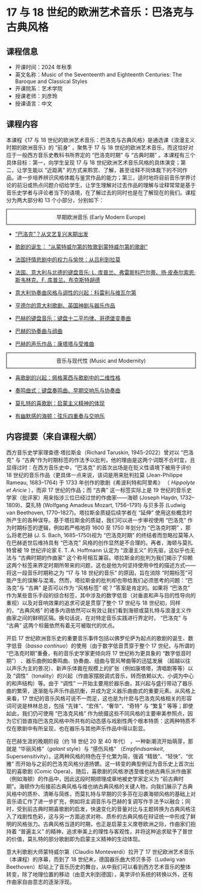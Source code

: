 # 17 与 18 世纪的欧洲艺术音乐：巴洛克与古典风格

## 课程信息

- 开课时间：2024 年秋季
- 英文名称：Music of the Seventeenth and Eighteenth Centuries: The Baroque and Classical Styles
- 开课院系：艺术学院
- 授课老师：刘彦玲
- 授课语言：中文

## 课程内容

本课程《17 与 18 世纪的欧洲艺术音乐：巴洛克与古典风格》是通选课《浪漫主义时期的欧洲音乐》的 “前身” ，聚焦于 17 与 18 世纪的欧洲艺术音乐，⽽这恰好对应于⼀般西⽅音乐史教科书所界定的 “巴洛克时期” 与 “古典时期” 。本课程有三个具体目标：第⼀，向学⽣呈现 17 与 18 世纪欧洲艺术音乐风格的具体演变；第⼆，让学⽣能以 “近距离” 的⽅式来聆赏、了解，甚⾄诠释不同体裁下的不同作品，进⼀步培养辨识风格体裁与鉴赏作品的能⼒；第三，适时地将目前音乐学界讨论的前沿或热点问题介绍给学⽣，让学⽣理解对过去作品的理解与诠释常常是基于音乐史学者与评论者当下的语境，在了解过去的同时也是在了解现在的我们。课程分为两大部分和 13 个小部分，分别如下：

<div style="border: 1px solid black; padding: 10px; text-align: center;">
    早期欧洲音乐 (Early Modern Europe)
</div>

- [“巴洛克”？从⽂艺复兴末期出发](end-renaissance-concept-baroque.md)

- [歌剧的诞⽣： “从蒙特威尔第的牧歌到蒙特威尔第的歌剧”](monteverdi-madrigals-operas.md)

- [法国抒情悲剧中的权⼒与愉悦：从吕利到拉莫](spectacle-power-pleasure.md)

- [法国、意⼤利与北德的键盘音乐: L. 库普兰、弗雷斯科巴尔蒂、扬·皮泰尔索恩·斯韦林克、F. 库普兰、布克斯特胡德](baroque-keyboard-tradition.md)

- [意⼤利协奏曲风格与调性的兴起：科雷利与维瓦尔第](italian-concerto-style.md)

- [亨德尔的意⼤利歌剧、英国神剧与器乐作品](handel.md)

- [巴赫的键盘音乐：键盘十二平均律、哥德堡变奏曲](introduction-bach.md)

- [巴赫的协奏曲与组曲](bach-dance-suite-concertos.md)

- [巴赫的声乐作品：康塔塔与受难曲](bach-cantatas-passions.md)

<div style="border: 1px solid black; padding: 10px; text-align: center;">
      音乐与现代性 (Music and Modernity)
</div>

- [喜歌剧的兴起：佩格莱西与歌剧中的⼆维性格](early-classical-styles.md)

- [奏鸣曲式：键盘奏鸣曲、早期交响乐与协奏曲](emergence-comic-operas.md)

- [莫扎特的喜歌剧：启蒙主义精神的体现](enlightenment-mozart-operas.md)

- [有幽默感的海顿：弦乐四重奏与交响乐](haydn.md)

## 内容提要（来自课程大纲）

西⽅音乐史学家理查德·塔拉斯⾦（Richard Taruskin, 1945-2022）曾对以 “巴洛克” 与 “古典”作为时期标签的作法予以批判，他的理由是这两个词既不合时宜，且显得过时：在西⽅音乐史中，“巴洛克” 的首次出场是在贬义性语境下被用于评价 18 世纪的音乐作品（更具体⼀点来说，该词是用来批判拉莫 (Jean-Philippe Rameau, 1683–1764) 于 1733 年创作的歌剧《希波利特和阿里希》 （ *Hippolyte et Aricie* ），⽽非 17 世纪的作品；⽽ “古典” 这⼀标签实际上是 19 世纪的音乐史学家（批评家）用来指涉三位已经过世的作曲家——海顿 (Joseph Haydn, 1732–1809)、莫扎特 (Wolfgang Amadeus Mozart, 1756–1791) 与贝多芬 (Ludwig van Beethoven, 1770–1827)。塔拉斯⾦质疑后续学者在 “延伸” 使用这些概念时所产⽣的各种误导。基于塔拉斯⾦的质疑，我们可以进⼀步审视使用 “巴洛克” 作为时期标签的逻辑，例如若严格地将 1600 ⾄ 1750 年划分为 “巴洛克时期” ，那么将老巴赫 (J. S. Bach, 1685–1750)视为 “巴洛克时期” 的终结者⽽忽略拉莫等⼈在巴赫逝世后维持具有 “巴洛克” 风格的创作显然是不合理的。再者，海顿与莫扎特曾被 19 世纪评论家 E. T. A. Hoffmann 认定为 “浪漫主义” 的先驱，这似乎也⽆法与 “古典时期的作曲家” 这个称号相互兼容。塔拉斯⾦的批判为我们揭示了仰赖这两个标签来界定时期所带来的问题，这也是他为何坚持使用中性的描述⽅式——将这⼀段音乐时期称之为 “17 与 18 世纪的音乐” 的原因，旨在消除 “时期标签”可能产⽣的误解与混淆。然⽽，塔拉斯⾦的批判却也带给我们必须思考的问题：“巴洛克”与 “古典” 是否可以作为 “风格标签” 呢？“答案是肯定的。如果将 “巴洛克” 作为某些音乐⼿段的综合标签，其中涉及的数字低音（对垂直和声与目的性导向的重视）以及对音响效果的追求可说是贯穿了整个 17 世纪与 18 世纪初，同样的，“古典风格” 的诸多内涵依然可以有效让我们看到海顿或莫扎特与浪漫主义作曲家之间的鲜明区隔。换句话说，在对特定音乐实践进⾏界定时， “巴洛克” 与 “古典” 这两个标籤依然有着⽆可被取代的优点。

开启 17 世纪欧洲音乐史的重要音乐事件包括以佛罗伦萨为起点的歌剧的诞⽣、数字低音（*basso continuo*）的使用（由于数字低音贯穿于整个 17 世纪，与所谓的 “巴洛克时期”重叠，有的音乐史学家更倾向将 17 世纪称为更具象的 “数字低音时期”） 、器乐曲例如奏鸣曲、协奏曲、组曲与管风琴曲等的迅猛发展 （超越以往以声乐为主的景况）、新声乐体裁在规模上的扩张（例如康塔塔，清唱剧等等）以及 “调性”（tonality）的兴起（作曲家摆脱调式音乐，转⽽依赖以⼤、小调为中⼼的和声结构）等。由于 “调性” ⼀开始主要用於器乐曲，其兴起与盛⾏带动了器乐曲的繁荣，逐渐能与声乐作品抗衡，并成为定义器乐曲曲式的重要元素。从风格上来看，17 世纪的音乐风格可说不⼀⽽⾜，这也是为什麽与巴洛克风格相关的形容词可说是林林总总，包括 “先锋”、“宏伟”、“奢华”、“奇特” 与 “繁复” 等等；即使如此，我们仍可使用 “巴洛克风格” 作为统摄这些不同风格的主要审美参照点，因为它们皆直指巴洛克风格中所共有的动态感与戏剧性两个根本特质：这两种特质不仅在歌剧中有所呈现，也在器乐与其他声乐作品中得以彰显。

在巴赫⽣涯的晚期阶段（约 18 世纪 20 ⾄ 40 年代） ，⼀种新潮流开始萌芽，那就是 “华丽风格”（*galant* style）与 “感伤风格” （*Empfindsamkeit*, Supersensitivity）。这两种风格的特⾊在于化繁为简，强调 “精致”、“轻快”、“优雅” ⽽开始与之前的巴洛克风格分道扬镳。这⼀转变的典型例证为音乐史上首次出现的喜歌剧 (Comic Opera)，随后，喜歌剧的风格渗透⾄维也纳古典乐派作曲家（例如海顿）的作品中，因此这段时期顺理成章地被史学家定义为 “前古典时期”。海顿作为衔接前古典风格与维也纳古典风格的关键⼈物，向我们展示了古典风格中的质朴、清晰与简练，⽽莫扎特与早期的贝多芬在沿袭海顿风格的基础上对音乐语汇作了进⼀步扩充，例如将主调音乐与巴赫的复调写作⼿法予以融合；同时，受到前古典时期喜歌剧的启发，快速变化的音量对比与主题转换为古典风格注⼊了戏剧性⾊彩，这与另⼀⽅面追求对称、质朴的古典风格在辩证统⼀中形成了鲜明的风格张⼒。古典风格当道的时期，也正是启蒙主义席卷欧洲之际，作曲家们抱持着 “普遍主义” 的精神，追求审美上的理性与客观性，并将这种追求赋予了普世的价值，莫扎特的部分歌剧即为启蒙主义精神的⽣动体现。

意⼤利歌剧⼤师蒙特威尔第（Claudio Monteverdi）拉开了 17 世纪欧洲艺术音乐（本课程）的序幕，⽽到了 18 世纪末，德国器乐曲⼤师贝多芬（Ludwig van Beethoven）却站上了音乐历史的舞台，从中我们可以看到西⽅艺术音乐的整体转变，除了地理位置的移动（由意⼤利到德国），美学评价系统的转换以外，还有作曲家自由意志的逐渐浮现。